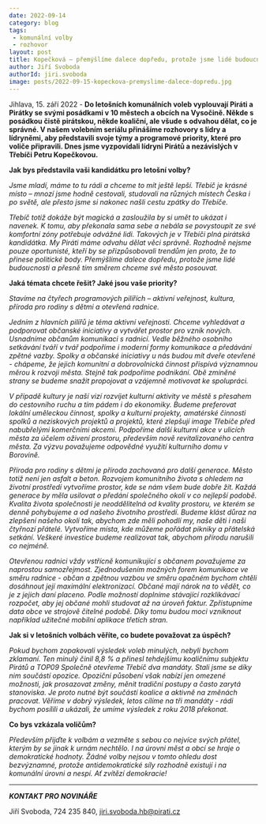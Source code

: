 ```yaml
---
date: 2022-09-14
category: blog
tags:
 - komunální volby
 - rozhovor
layout: post
title: Kopečková – přemýšlíme dalece dopředu, protože jsme lidé budoucnosti a přesně tím směrem chceme své město posouvat
author: Jiří Svoboda
authorId: jiri.svoboda
image: posts/2022-09-15-kopeckova-premyslime-dalece-dopredu.jpg
---
```


Jihlava, 15. září 2022 - **Do letošních komunálních voleb vyplouvají Piráti a Pirátky se svými posádkami v 10 městech a obcích na Vysočině. Někde s posádkou čistě pirátskou, někde koaliční, ale všude s odvahou dělat, co je správné. V našem volebním seriálu přinášíme rozhovory s lídry a lídryněmi, aby představili svoje týmy a programové priority, které pro voliče připravili. Dnes jsme vyzpovídali lídryni Pirátů a nezávislých v Třebíči Petru Kopečkovou.**

**Jak bys představila vaši kandidátku pro letošní volby?**

*Jsme mladí, máme to tu rádi a chceme to mít ještě lepší. Třebíč je krásné místo – mnozí jsme hodně cestovali, studovali na různých místech Česka i po světě, ale přesto jsme si nakonec našli cestu zpátky do Třebíče.*

*Třebíč totiž dokáže být magická a zasloužila by si umět to ukázat i navenek. K tomu, aby překonala sama sebe a nebála se povystoupit ze své komfortní zóny potřebuje odvážné lidi. Takových je v Třebíči plná pirátská kandidátka. My Piráti máme odvahu dělat věci správně. Rozhodně nejsme pouze oportunisté, kteří by se přizpůsobovali trendům jen proto, že to přinese politické body. Přemýšlíme dalece dopředu, protože jsme lidé budoucnosti a přesně tím směrem chceme své město posouvat.*

**Jaká témata chcete řešit? Jaké jsou vaše priority?**

*Stavíme na čtyřech programových pilířích – aktivní veřejnost, kultura, příroda pro rodiny s dětmi a otevřená radnice.*

*Jedním z hlavních pilířů je téma aktivní veřejnosti. Chceme vyhledávat a podporovat občanské iniciativy a vytvářet prostor pro vznik nových. Usnadníme občanům komunikaci s radnicí. Vedle běžného osobního setkávání tváří v tvář podpoříme i moderní formy komunikace a předávání zpětné vazby. Spolky a občanské iniciativy u nás budou mít dveře otevřené - chápeme, že jejich komunitní a dobrovolnická činnost přispívá významnou měrou k rozvoji města. Stejně tak podpoříme podnikání. Obě zmíněné strany se budeme snažit propojovat a vzájemně motivovat ke spolupráci.*

*V případě kultury je naší vizí rozvíjet kulturní aktivity ve městě s přesahem do cestovního ruchu a tím pádem i do ekonomiky. Budeme preferovat lokální uměleckou činnost, spolky a kulturní projekty, amatérské činnosti spolků a neziskových projektů a projektů, které zlepšují image Třebíče před nabubřelými komerčními akcemi. Podpoříme další kulturní akce v ulicích města za účelem oživení prostoru, především nově revitalizovaného centra města. Za výzvu považujeme odpovědné využití kulturního domu v Borovině.*

*Příroda pro rodiny s dětmi je příroda zachovaná pro další generace. Město totiž není jen asfalt a beton. Rozvojem komunitního života s ohledem na životní prostředí vytvoříme prostor, kde se nám všem bude dobře žít. Každá generace by měla usilovat o předání společného okolí v co nejlepší podobě. Kvalita života společnosti je neoddělitelná od kvality prostoru, ve kterém se denně pohybujeme a od našeho životního prostředí. Budeme klást důraz na zlepšení našeho okolí tak, abychom zde měli pohodlí my, naše děti i naši čtyřnozí přátelé. Vytvoříme místa, kde můžeme pořádat pikniky a přátelská setkání. Veškeré investice budeme realizovat tak, abychom přírodu narušili co nejméně.*

*Otevřenou radnici vždy vstřícně komunikující s občanem považujeme za naprostou samozřejmost. Zjednodušením možných forem komunikace ve směru radnice - občan a zpětnou vazbou ve směru opačném bychom chtěli dosáhnout její maximální elektronizací. Občané mají nárok na to vědět, co je z jejich daní placeno. Podle možností doplníme stávající rozklikávací rozpočet, aby jej občané mohli studovat až na úroveň faktur. Zpřístupníme data obce ve strojově čitelné podobě. Díky tomu budou moci vzniknout například užitečné mobilní aplikace třetích stran.* 

**Jak si v letošních volbách věříte, co budete považovat za úspěch?**

*Pokud bychom zopakovali výsledek voleb minulých, nebyli bychom zklamaní. Ten minulý činil 8,8 % a přinesl tehdejšímu koaličnímu subjektu Pirátů a TOP09 Společně otevřeme Třebíč dva mandáty. Stali jsme se díky nim součástí opozice. Opoziční působení však nabízí jen omezené možnosti, jak prosazovat změny, měnit tradiční postupy a často zarytá stanoviska. Je proto nutné být součástí koalice a aktivně na změnách pracovat. Věříme v dobrý výsledek, letos cílíme na tři mandáty - rádi bychom posílili a ukázali, že umíme výsledek z roku 2018 překonat.*

**Co bys vzkázala voličům?**

*Především přijďte k volbám a vezměte s sebou co nejvíce svých přátel, kterým by se jinak k urnám nechtělo. I na úrovni měst a obcí se hraje o demokratické hodnoty. Žádné volby nejsou v tomto ohledu dost bezvýznamné, protože antidemokratické síly rozhodně existují i na komunální úrovni a nespí. Ať zvítězí demokracie!*

---

***KONTAKT PRO NOVINÁŘE*** 

Jiří Svoboda, 724 235 840, <jiri.svoboda.hb@pirati.cz>

